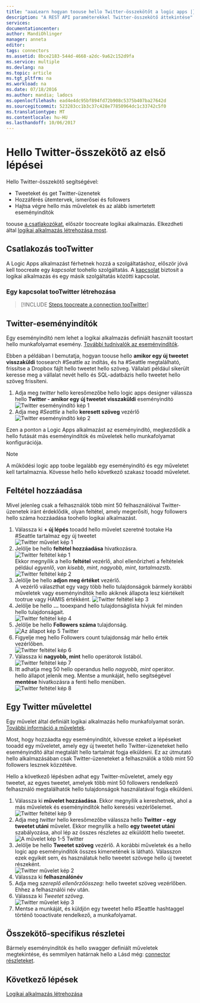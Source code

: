 ```yaml
---
title: "aaaLearn hogyan toouse hello Twitter-összekötőt a logic apps |} Microsoft Docs"
description: "A REST API paraméterekkel Twitter-összekötő áttekintése"
services: 
documentationcenter: 
author: MandiOhlinger
manager: anneta
editor: 
tags: connectors
ms.assetid: 8bce2183-544d-4668-a2dc-9a62c152d9fa
ms.service: multiple
ms.devlang: na
ms.topic: article
ms.tgt_pltfrm: na
ms.workload: na
ms.date: 07/18/2016
ms.author: mandia; ladocs
ms.openlocfilehash: ead4e4dc95bf894fd72b908c5375b407ba27642d
ms.sourcegitcommit: 523283cc1b3c37c428e77850964dc1c33742c5f0
ms.translationtype: MT
ms.contentlocale: hu-HU
ms.lasthandoff: 10/06/2017
---
```

# <a name="get-started-with-hello-twitter-connector"></a>Hello Twitter-összekötő az első lépései
Hello Twitter-összekötő segítségével:

* Tweeteket és get Twitter-üzenetek
* Hozzáférés ütemtervek, ismerősei és followers
* Hajtsa végre hello más műveletek és az alább ismertetett eseményindítók  

toouse [a csatlakozókat](apis-list.md), először toocreate logikai alkalmazás. Elkezdheti által [logikai alkalmazás létrehozása most](../logic-apps/logic-apps-create-a-logic-app.md).  

## <a name="connect-tootwitter"></a>Csatlakozás tooTwitter
A Logic Apps alkalmazást férhetnek hozzá a szolgáltatáshoz, először jóvá kell toocreate egy *kapcsolat* toohello szolgáltatás. A [kapcsolat](connectors-overview.md) biztosít a logikai alkalmazás és egy másik szolgáltatás közötti kapcsolat.  

### <a name="create-a-connection-tootwitter"></a>Egy kapcsolat tooTwitter létrehozása
> [!INCLUDE [Steps toocreate a connection tooTwitter](../../includes/connectors-create-api-twitter.md)]
> 
> 

## <a name="use-a-twitter-trigger"></a>Twitter-eseményindítók
Egy eseményindító nem lehet a logikai alkalmazás definiált használt toostart hello munkafolyamat esemény. [További tudnivalók az eseményindítók](../logic-apps/logic-apps-what-are-logic-apps.md#logic-app-concepts).

Ebben a példában I bemutatja, hogyan toouse hello **amikor egy új tweetet visszaküldi** toosearch #Seattle az indítás, és ha #Seattle megtalálható, frissítse a Dropbox fájlt hello tweetet hello szöveg. Vállalati például sikerült keresse meg a vállalat nevét hello és SQL-adatbázis hello tweetet hello szöveg frissíteni.

1. Adja meg *twitter* hello keresőmezőbe hello logic apps designer válassza hello **Twitter - amikor egy új tweetet visszaküldi** eseményindító   
   ![Twitter eseményindító kép 1](./media/connectors-create-api-twitter/trigger-1.png)  
2. Adja meg *#Seattle* a hello **keresett szöveg** vezérlő  
   ![Twitter eseményindító kép 2](./media/connectors-create-api-twitter/trigger-2.png) 

Ezen a ponton a Logic Apps alkalmazást az eseményindító, megkezdődik a hello futását más eseményindítók és műveletek hello munkafolyamat konfigurációja. 

> [!NOTE]
> A működési logic app toobe legalább egy eseményindító és egy műveletet kell tartalmaznia. Kövesse hello hello következő szakasz tooadd műveletet.  
> 
> 

## <a name="add-a-condition"></a>Feltétel hozzáadása
Mivel jelenleg csak a felhasználók több mint 50 felhasználóival Twitter-üzenetek iránt érdeklődik, olyan feltétel, amely megerősíti, hogy followers hello száma hozzáadása toohello logikai alkalmazást.  

1. Válassza ki **+ új lépés** tooadd hello művelet szeretné tootake Ha #Seattle tartalmaz egy új tweetet  
   ![Twitter művelet kép 1](../../includes/media/connectors-create-api-twitter/action-1.png)  
2. Jelölje be hello **feltétel hozzáadása** hivatkozásra.  
   ![Twitter feltétel kép 1](../../includes/media/connectors-create-api-twitter/condition-1.png)   
   Ekkor megnyílik a hello **feltétel** vezérlő, ahol ellenőrizheti a feltételek például *egyenlő*, *van kisebb, mint*, *nagyobb, mint*, *tartalmaz*stb.  
   ![Twitter feltétel kép 2](../../includes/media/connectors-create-api-twitter/condition-2.png)   
3. Jelölje be hello **adjon meg értéket** vezérlő.  
   A vezérlő választhat egy vagy több hello tulajdonságok bármely korábbi műveletek vagy eseményindítók hello akiknek állapota lesz kiértékelt tootrue vagy HAMIS értékként.
   ![Twitter feltétel kép 3](../../includes/media/connectors-create-api-twitter/condition-3.png)   
4. Jelölje be hello **...**  tooexpand hello tulajdonságlista hívjuk fel minden hello tulajdonságait.        
   ![Twitter feltétel kép 4](../../includes/media/connectors-create-api-twitter/condition-4.png)   
5. Jelölje be hello **Followers száma** tulajdonság.    
   ![Az állapot kép 5 Twitter](../../includes/media/connectors-create-api-twitter/condition-5.png)   
6. Figyelje meg hello Followers count tulajdonság már hello érték vezérlőben.    
   ![Twitter feltétel kép 6](../../includes/media/connectors-create-api-twitter/condition-6.png)   
7. Válassza ki **nagyobb, mint** hello operátorok listából.    
   ![Twitter feltétel kép 7](../../includes/media/connectors-create-api-twitter/condition-7.png)   
8. Itt adhatja meg 50 hello operandus hello *nagyobb, mint* operátor.  
   hello állapot jelenik meg. Mentse a munkáját, hello segítségével **mentése** hivatkozásra a fenti hello menüben.    
   ![Twitter feltétel kép 8](../../includes/media/connectors-create-api-twitter/condition-8.png)   

## <a name="use-a-twitter-action"></a>Egy Twitter művelettel
Egy művelet által definiált logikai alkalmazás hello munkafolyamat során. [További információ a műveletek](../logic-apps/logic-apps-what-are-logic-apps.md#logic-app-concepts).  

Most, hogy hozzáadta egy eseményindítót, kövesse ezeket a lépéseket tooadd egy műveletet, amely egy új tweetet hello Twitter-üzeneteket hello eseményindító által megtalált hello tartalmát fogja elküldeni. Ez az útmutató hello alkalmazásában csak Twitter-üzeneteket a felhasználók a több mint 50 followers lesznek közzétéve.  

Hello a következő lépésben adhat egy Twitter-műveletet, amely egy tweetet, az egyes tweetet, amelyek több mint 50 followers rendelkező felhasználó megtalálhatók hello tulajdonságok használatával fogja elküldeni.  

1. Válassza ki **művelet hozzáadása**. Ekkor megnyílik a kereshetnek, ahol a más műveletek és eseményindítók hello keresési vezérlőelemet.  
   ![Twitter feltétel kép 9](../../includes/media/connectors-create-api-twitter/condition-9.png)   
2. Adja meg *twitter* hello keresőmezőbe válassza hello **Twitter - egy tweetet utáni** művelet. Ekkor megnyílik a hello **egy tweetet utáni** szabályozása, ahol lép az összes részletes az elküldött hello tweetet.      
   ![A művelet kép 1-5 Twitter](../../includes/media/connectors-create-api-twitter/action-1-5.png)   
3. Jelölje be hello **Tweetet szöveg** vezérlő. A korábbi műveletek és a hello logic app eseményindítók összes kimenetének is látható. Válasszon ezek egyikét sem, és használatuk hello tweetet szövege hello új tweetet részeként.     
   ![Twitter művelet kép 2](../../includes/media/connectors-create-api-twitter/action-2.png)   
4. Válassza ki **felhasználónév**   
5. Adja meg *szereplő ellenőrzőösszeg:* hello tweetet szöveg vezérlőben. Ehhez a felhasználói név után.  
6. Válassza ki *Tweetet szöveg*.       
   ![Twitter művelet kép 3](../../includes/media/connectors-create-api-twitter/action-3.png)   
7. Mentse a munkáját, és küldjön egy tweetet hello #Seattle hashtaggel történő tooactivate rendelkező, a munkafolyamat.  


## <a name="connector-specific-details"></a>Összekötő-specifikus részletei

Bármely eseményindítók és hello swagger definiált műveletek megtekintése, és semmilyen határnak hello a Lásd még: [connector részleteket](/connectors/twitterconnector/). 

## <a name="next-steps"></a>Következő lépések
[Logikai alkalmazás létrehozása](../logic-apps/logic-apps-create-a-logic-app.md)

